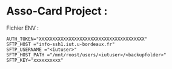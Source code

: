 # Asso-Card Project :

Fichier ENV :

```
AUTH_TOKEN="XXXXXXXXXXXXXXXXXXXXXXXXXXXXXXXXXXXXXXX"
SFTP_HOST ="info-ssh1.iut.u-bordeaux.fr"
SFTP_USERNAME ="<iutuser>"
SFTP_HOST_PATH ="/mnt/roost/users/<iutuser>/<backupfolder>"
SFTP_KEY="xxxxxxxxxx"
```
